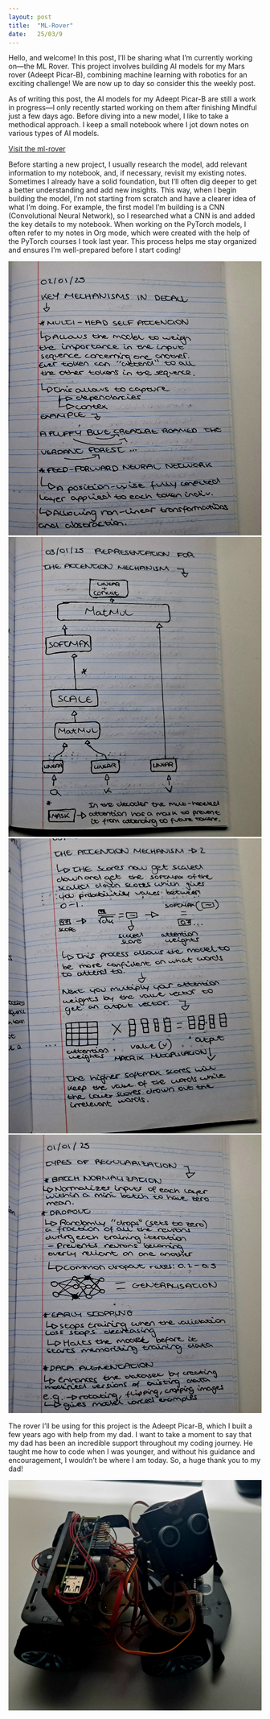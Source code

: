 ```yaml
---
layout: post
title:  "ML-Rover"
date:   25/03/9
---
```


<p class="intro"><span class="dropcap">H</span>ello, and welcome! In this post, I’ll be sharing what I’m currently working on—the ML Rover. This project involves building AI models for my Mars rover (Adeept Picar-B), combining machine learning with robotics for an exciting challenge! We are now up to day so consider this the weekly post.</p>

As of writing this post, the AI models for my Adeept Picar-B are still a work in progress—I only recently started working on them after finishing Mindful just a few days ago. Before diving into a new model, I like to take a methodical approach. I keep a small notebook where I jot down notes on various types of AI models.

<a href="https://github.com/adrirubio/ml-rover">Visit the ml-rover</a>

Before starting a new project, I usually research the model, add relevant information to my notebook, and, if necessary, revisit my existing notes. Sometimes I already have a solid foundation, but I’ll often dig deeper to get a better understanding and add new insights. This way, when I begin building the model, I’m not starting from scratch and have a clearer idea of what I’m doing.
For example, the first model I’m building is a CNN (Convolutional Neural Network), so I researched what a CNN is and added the key details to my notebook. When working on the PyTorch models, I often refer to my notes in Org mode, which were created with the help of the PyTorch courses I took last year.
This process helps me stay organized and ensures I’m well-prepared before I start coding!

<img src="/assets/img/notebook/notebook2.png" alt=""><br>
<img src="/assets/img/notebook/notebook3.png" alt=""><br>
<img src="/assets/img/notebook/notebook4.png" alt=""><br>
<img src="/assets/img/notebook/notebook5.png" alt=""><br>

The rover I’ll be using for this project is the Adeept Picar-B, which I built a few years ago with help from my dad. I want to take a moment to say that my dad has been an incredible support throughout my coding journey. He taught me how to code when I was younger, and without his guidance and encouragement, I wouldn’t be where I am today. So, a huge thank you to my dad!

<img src="/assets/img/ml-rover/rover.png" alt=""><br>
